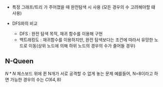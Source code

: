 - 특정 그래프/트리 가 주어졌을 때 완전탐색 시 사용 (모든 경우의 수 고려해야할 떄 사용)

- DFS와의 비교
	- DFS : 완전 탐색 목적, 재귀 함수를 이용해 구현
	- 백트래킹도 : 재귀함수를 이용하지만, 완전 탐색보다는 조건에 따라서 유망한 노드로 이동(상위 노드에 의해 하위 노드의 경우의 수가 줄어들 경우)

## N-Queen
$N*N$ 체스보드 위에 퀸 N개가 서로 공격할 수 없게 놓는 문제
예를들어, N=8이라고 하면 가능한 경우의 수는 
$C(64, 8)$

